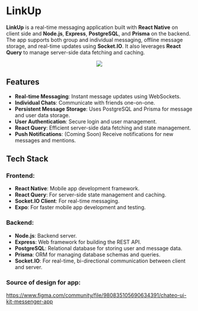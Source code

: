 # LinkUp

**LinkUp** is a real-time messaging application built with **React Native** on client side and **Node.js**, **Express**, **PostgreSQL**, and **Prisma** on the backend. The app supports both group and individual messaging, offline message storage, and real-time updates using **Socket.IO**. It also leverages **React Query** to manage server-side data fetching and caching.

<div align="center">
  <img src="uploads/mockups/WhatsApp Image 2024-10-05 at 17.09.32 (3)-portrait.png" />
</div>

## Features

- **Real-time Messaging**: Instant message updates using WebSockets.
- **Individual Chats**: Communicate with friends one-on-one.
- **Persistent Message Storage**: Uses PostgreSQL and Prisma for message and user data storage.
- **User Authentication**: Secure login and user management.
- **React Query**: Efficient server-side data fetching and state management.
- **Push Notifications**: (Coming Soon) Receive notifications for new messages and mentions.

## Tech Stack

### Frontend:
- **React Native**: Mobile app development framework.
- **React Query**: For server-side state management and caching.
- **Socket.IO Client**: For real-time messaging.
- **Expo**: For faster mobile app development and testing.

### Backend:
- **Node.js**: Backend server.
- **Express**: Web framework for building the REST API.
- **PostgreSQL**: Relational database for storing user and message data.
- **Prisma**: ORM for managing database schemas and queries.
- **Socket.IO**: For real-time, bi-directional communication between client and server.

### Source of design for app: 
https://www.figma.com/community/file/980835105690634391/chateo-ui-kit-messenger-app
